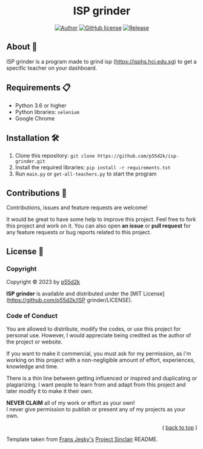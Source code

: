 <div id="top"></div>
<br/>
<div align="center">
  <h1>ISP grinder</h1>

[![Author](https://img.shields.io/badge/author-p55d2k-lightgrey.svg?style=flat&color=%23673ab7)](https://github.com/p55d2k)
[![GitHub license](https://img.shields.io/badge/license-MIT-lightgrey.svg?style=flat&color=%232196f3)](https://github.com/p55d2k/isp-grinder/LICENSE)
[![Release](https://img.shields.io/github/v/release/p55d2k/NeuralScript?style=flat&color=%23009688)](https://github.com/p55d2k/isp-grinder/releases)

</div>

## About 📖

ISP grinder is a program made to grind isp (https://isphs.hci.edu.sg) to get a specific teacher on your dashboard.

## Requirements 📋

- Python 3.6 or higher
- Python libraries: `selenium`
- Google Chrome

## Installation 🛠️

1. Clone this repository: `git clone https://github.com/p55d2k/isp-grinder.git`
2. Install the required libraries: `pip install -r requirements.txt`
3. Run `main.py` or `get-all-teachers.py` to start the program

## Contributions 🤝

Contributions, issues and feature requests are welcome!

It would be great to have some help to improve this project. Feel free to fork this project and work on it. You can also open **an issue** or **pull request** for any feature requests or bug reports related to this project.

## License 📝

### Copyright

Copyright © 2023 by [p55d2k](https://github.com/p55d2k)

**ISP grinder** is available and distributed under the [MIT License](https://github.com/p55d2k/ISP grinder/LICENSE).

### Code of Conduct

You are allowed to distribute, modify the codes, or use this project for personal use. However, I would appreciate being credited as the author of the project or website.

If you want to make it commercial, you must ask for my permission, as i'm working on this project with a non-negligible amount of effort, experiences, knowledge and time.

There is a thin line between getting influenced or inspired and duplicating or plagiarizing. I want people to learn from and adapt from this project and later modify it to make it their own.

**NEVER CLAIM** all of my work or effort as your own!
<br/>
I never give permission to publish or present any of my projects as your own.

<p align="right">( <a href="#top">back to top</a> )</p>

Template taken from [Frans Jesky's](https://github.com/fransjesky) [Project Sinclair](https://github.com/fransjesky/sinclair) README.

<!-- Replace the following in this template file: -->
<!-- isp-grinder -->
<!-- ISP grinder -->
<!-- {linkToLogo} -->
<!-- program made to grind isp (https://isphs.hci.edu.sg) to get a specific teacher on your dashboard -->
